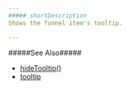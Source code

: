 ```yaml
---
##### shortDescription
Shows the funnel item's tooltip.

---
```

#####See Also#####
- [hideTooltip()](/api-reference/20%20Data%20Visualization%20Widgets/dxFunnel/3%20Methods/hideTooltip().md '/Documentation/ApiReference/Data_Visualization_Widgets/dxFunnel/Methods/#hideTooltip')
- [tooltip](/api-reference/20%20Data%20Visualization%20Widgets/dxFunnel/1%20Configuration/tooltip '/Documentation/ApiReference/Data_Visualization_Widgets/dxFunnel/Configuration/tooltip/')